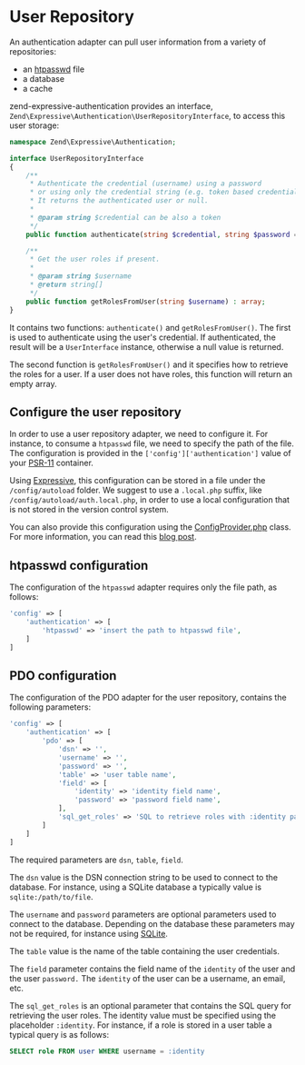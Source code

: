 # User Repository

An authentication adapter can pull user information from a variety
of repositories:

- an [htpasswd](https://httpd.apache.org/docs/current/programs/htpasswd.html) file
- a database
- a cache

zend-expressive-authentication provides an interface,
`Zend\Expressive\Authentication\UserRepositoryInterface`, to access this user
storage:

```php
namespace Zend\Expressive\Authentication;

interface UserRepositoryInterface
{
    /**
     * Authenticate the credential (username) using a password
     * or using only the credential string (e.g. token based credential)
     * It returns the authenticated user or null.
     *
     * @param string $credential can be also a token
     */
    public function authenticate(string $credential, string $password = null) : ?UserInterface;

    /**
     * Get the user roles if present.
     *
     * @param string $username
     * @return string[]
     */
    public function getRolesFromUser(string $username) : array;
}
```

It contains two functions: `authenticate()` and `getRolesFromUser()`. The first
is used to authenticate using the user's credential. If authenticated, the
result will be a `UserInterface` instance, otherwise a null value is returned.

The second function is `getRolesFromUser()` and it specifies how to retrieve
the roles for a user. If a user does not have roles, this function will return
an empty array.


## Configure the user repository

In order to use a user repository adapter, we need to configure it. For instance,
to consume a `htpasswd` file, we need to specify the path of the file.
The configuration is provided in the `['config']['authentication']` value of
your [PSR-11](http://www.php-fig.org/psr/psr-11/) container.

Using [Expressive](https://docs.zendframework.com/zend-expressive/), this
configuration can be stored in a file under the `/config/autoload` folder.
We suggest to use a `.local.php` suffix, like `/config/autoload/auth.local.php`,
in order to use a local configuration that is not stored in the version control
system.

You can also provide this configuration using the [ConfigProvider.php](https://github.com/zendframework/zend-expressive-authentication/blob/master/src/ConfigProvider.php)
class. For more information, you can read this [blog post](https://framework.zend.com/blog/2017-04-20-config-aggregator.html).


## htpasswd configuration

The configuration of the `htpasswd` adapter requires only the file path, as
follows:

```php
'config' => [
    'authentication' => [
        'htpasswd' => 'insert the path to htpasswd file',
    ]
]
```

## PDO configuration

The configuration of the PDO adapter for the user repository, contains the
following parameters:

```php
'config' => [
    'authentication' => [
        'pdo' => [
            'dsn' => '',
            'username' => '',
            'password' => '',
            'table' => 'user table name',
            'field' => [
                'identity' => 'identity field name',
                'password' => 'password field name',
            ],
            'sql_get_roles' => 'SQL to retrieve roles with :identity parameter',
        ]
    ]
]
```

The required parameters are `dsn`, `table`, `field`.

The `dsn` value is the DSN connection string to be used to connect to the database.
For instance, using a SQLite database a typically value is `sqlite:/path/to/file`.

The `username` and `password` parameters are optional parameters used to connect
to the database. Depending on the database these parameters may not be required,
for instance using [SQLite](https://sqlite.org/).

The `table` value is the name of the table containing the user credentials.

The `field` parameter contains the field name of the `identity` of the user and
the user `password.` The `identity` of the user can be a username, an email, etc.

The `sql_get_roles` is an optional parameter that contains the SQL query for
retrieving the user roles. The identity value must be specified using the
placeholder `:identity`. For instance, if a role is stored in a user table a
typical query is as follows:

```sql
SELECT role FROM user WHERE username = :identity
```
